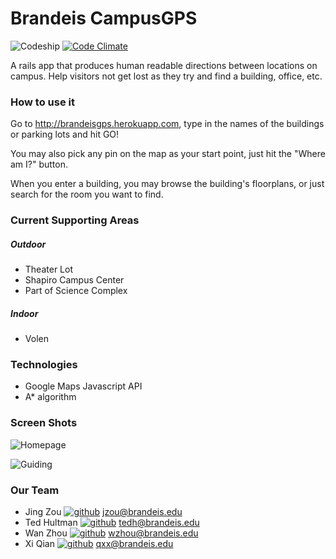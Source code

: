 # Brandeis CampusGPS

![Codeship](https://codeship.com/projects/bb38b790-c46c-0132-bf85-1a3509ce6b71/status?branch=master)
[![Code Climate](https://codeclimate.com/github/qxx/Brandeis-CampusGPS/badges/gpa.svg)](https://codeclimate.com/github/qxx/Brandeis-CampusGPS)

A rails app that produces human readable directions between locations on campus. Help visitors not get lost as they try and find a building, office, etc.

### How to use it
Go to <http://brandeisgps.herokuapp.com>, type in the names of the buildings or parking lots and hit GO!

You may also pick any pin on the map as your start point, just hit the "Where am I?" button.

When you enter a building, you may browse the building's floorplans, or just search for the room you want to find.

### Current Supporting Areas
##### Outdoor
* Theater Lot
* Shapiro Campus Center
* Part of Science Complex

##### Indoor
* Volen

### Technologies
* Google Maps Javascript API
* A* algorithm

### Screen Shots
![Homepage](http://brandeisgps.herokuapp.com/screenshot1.png)

![Guiding](http://brandeisgps.herokuapp.com/screenshot2.png)

### Our Team
* Jing Zou [![github](http://brandeisgps.herokuapp.com/githubmark.png)](https://github.com/ginnyzou2015)   <jzou@brandeis.edu>
* Ted Hultman [![github](http://brandeisgps.herokuapp.com/githubmark.png)](https://github.com/Theonidis)   <tedh@brandeis.edu>
* Wan Zhou [![github](http://brandeisgps.herokuapp.com/githubmark.png)](https://github.com/tuwanwan)   <wzhou@brandeis.edu>
* Xi Qian [![github](http://brandeisgps.herokuapp.com/githubmark.png)](https://github.com/qxx) <qxx@brandeis.edu>
